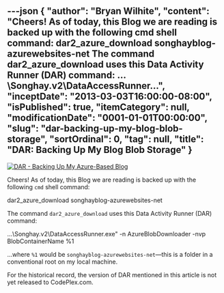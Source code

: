---json
{
  "author": "Bryan Wilhite",
  "content": "Cheers! As of today, this Blog we are reading is backed up with the following cmd shell command: dar2_azure_download songhayblog-azurewebsites-net The command dar2_azure_download uses this Data Activity Runner (DAR) command: …\\Songhay.v2\\DataAccessRunner...",
  "inceptDate": "2013-03-03T16:00:00-08:00",
  "isPublished": true,
  "itemCategory": null,
  "modificationDate": "0001-01-01T00:00:00",
  "slug": "dar-backing-up-my-blog-blob-storage",
  "sortOrdinal": 0,
  "tag": null,
  "title": "DAR: Backing Up My Blog Blob Storage"
}
---

[<img alt="DAR - Backing Up My Azure-Based Blog" src="http://farm9.staticflickr.com/8252/8529449766_e9e94a8c64.jpg">](http://www.flickr.com/photos/wilhite/8529449766/in/photostream/ "DAR - Backing Up My Azure-Based Blog")

Cheers! As of today, this Blog we are reading is backed up with the following `cmd` shell command:


dar2_azure_download songhayblog-azurewebsites-net


The command `dar2_azure_download` uses this Data Activity Runner (DAR) command:


…\Songhay.v2\DataAccessRunner.exe" -n AzureBlobDownloader -nvp BlobContainerName %1


…where `%1` would be `songhayblog-azurewebsites-net`—this is a folder in a conventional root on my local machine.

For the historical record, the version of DAR mentioned in this article is not yet released to CodePlex.com.
